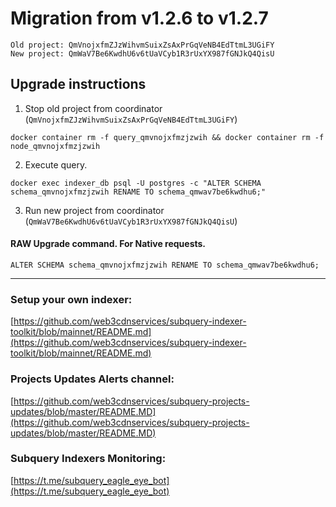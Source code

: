 # Migration from v1.2.6 to v1.2.7
```
Old project: QmVnojxfmZJzWihvmSuixZsAxPrGqVeNB4EdTtmL3UGiFY
New project: QmWaV7Be6KwdhU6v6tUaVCyb1R3rUxYX987fGNJkQ4QisU
```


## Upgrade instructions
 1) Stop old project from coordinator (`QmVnojxfmZJzWihvmSuixZsAxPrGqVeNB4EdTtmL3UGiFY`)

```
docker container rm -f query_qmvnojxfmzjzwih && docker container rm -f node_qmvnojxfmzjzwih
```

 2) Execute query.

```
docker exec indexer_db psql -U postgres -c "ALTER SCHEMA schema_qmvnojxfmzjzwih RENAME TO schema_qmwav7be6kwdhu6;"

```

 3) Run new project from coordinator (`QmWaV7Be6KwdhU6v6tUaVCyb1R3rUxYX987fGNJkQ4QisU`)

#### RAW Upgrade command. For Native requests.
`ALTER SCHEMA schema_qmvnojxfmzjzwih RENAME TO schema_qmwav7be6kwdhu6;`


___
### Setup your own indexer:

[https://github.com/web3cdnservices/subquery-indexer-toolkit/blob/mainnet/README.md](https://github.com/web3cdnservices/subquery-indexer-toolkit/blob/mainnet/README.md)

### Projects Updates Alerts channel:

[https://github.com/web3cdnservices/subquery-projects-updates/blob/master/README.MD](https://github.com/web3cdnservices/subquery-projects-updates/blob/master/README.MD)

### Subquery Indexers Monitoring:

[https://t.me/subquery_eagle_eye_bot](https://t.me/subquery_eagle_eye_bot)
